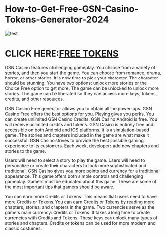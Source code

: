 # How-to-Get-Free-GSN-Casino-Tokens-Generator-2024

![test](https://encrypted-tbn0.gstatic.com/images?q=tbn:ANd9GcRZmGwwkB-VqJrSk_AljZ98acnCEXwxCqP7P_jDTIoEbNgcZugu31D0YEENntSQFCmiLUw&usqp=CAU)

# CLICK HERE:[FREE TOKENS](https://grantgame.com/GSN/)

GSN Casino features challenging gameplay. You choose from a variety of stories, and then you start the game. You can choose from romance, drama, horror, or other stories. It is now time to pick your character. The character should be stunning. You have two options: unlock more stories or the Choice Free option to get more. The game can be unlocked to unlock more stories. The game can be liberated so they can access more keys, tokens, credits, and other resources.

GSN Casino Free generator allows you to obtain all the power-ups. GSN Casino Free offers the best options for you. Playing gives you perks. You can create unlimited GSN Casino Credits. GSN Casino Android is free. You will receive unlimited credits and tokens. GSN Casino is entirely free and accessible on both Android and IOS platforms. It is a simulation-based game. The stories and chapters included in the game are what make it successful. GSN Casino strives to provide the best possible gaming experience to its customers. Each week, developers add new chapters and stories to the game.

Users will need to select a story to play the game. Users will need to personalize or create their characters to look more sophisticated and traditional. GSN Casino gives you more points and currency for a traditional appearance. This game offers both simple controls and challenging gameplay. Gamers must be educated about this game. These are some of the most important tips that gamers should be aware.

You can earn more Credits or Tokens. This means that users need to have more Credits or Tokens. You can earn Credits or Tokens by reading more chapters, stories, and chapters in the game. Two currencies serve as the game's main currency: Credits or Tokens. It takes a long time to create currencies with Credits and Tokens. These keys can unlock many types of stories and chapters. Credits or tokens can be used for more modern and classic costumes.
